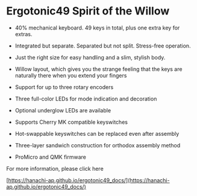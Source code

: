 # Ergotonic49 Spirit of the Willow

-  40% mechanical keyboard. 49 keys in total, plus one extra key for extras.
-    Integrated but separate. Separated but not split. Stress-free operation.
-    Just the right size for easy handling and a slim, stylish body.

-    Willow layout, which gives you the strange feeling that the keys are naturally there when you extend your fingers
-    Support for up to three rotary encoders
-    Three full-color LEDs for mode indication and decoration
-    Optional underglow LEDs are available
-    Supports Cherry MK compatible keyswitches
-    Hot-swappable keyswitches can be replaced even after assembly
-    Three-layer sandwich construction for orthodox assembly method
-    ProMicro and QMK firmware

For more information, please click here

  [https://hanachi-ap.github.io/ergotonic49_docs/](https://hanachi-ap.github.io/ergotonic49_docs/)
  
  
